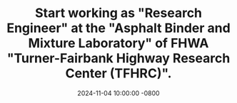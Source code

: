 ---
title: >-
    Start working as "Research Engineer" at the "Asphalt Binder and Mixture Laboratory" of FHWA "Turner-Fairbank Highway Research Center (TFHRC)".
date: 2024-11-04 10:00:00 -0800
---
